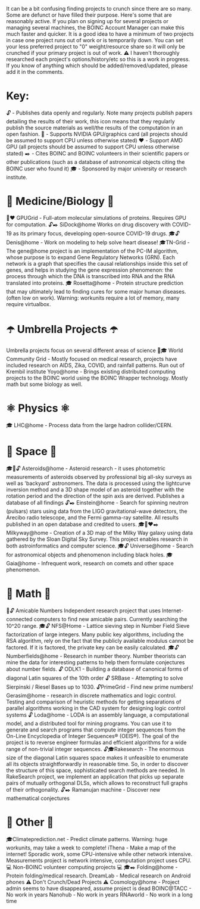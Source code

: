 It can be a bit confusing finding projects to crunch since there are so many. Some are defunct or have filled their purpose. Here's some that are reasonably active.
If you plan on signing up for several projects or managing several machines, the BOINC Account Manager can make this much faster and quicker. It is a good idea to have a minimum of two projects in case one project runs out of work or is temporarily down. You can set your less preferred project to "0" weight/resource share so it will only be crunched if your primary project is out of work.
⚠️ I haven't thoroughly researched each project's options/history/etc so this is a work in progress. If you know of anything which should be added/removed/updated, please add it in the comments.

# Key:
🔓 - Publishes data openly and regularly. Note many projects publish papers detailing the results of their work, this icon means that they regularly publish the source materials as well/the results of the computation in an open fashion.
💚 - Supports NVIDIA GPU/graphics card  (all projects should be assumed to support CPU unless otherwise stated)
❤️ - Support AMD GPU (all projects should be assumed to support CPU unless otherwise stated)
✒️ - Cites BOINC and BOINC volunteers in their scientific papers or other publications (such as a database of astronomical objects citing the BOINC user who found it)
🎓 - Sponsored by major university or research institute.

# 🧬 Medicine/Biology 🧬
💚❤️ GPUGrid - Full-atom molecular simulations of proteins. Requires GPU for computation.
️🔓✒️ SiDock@home Works on drug discovery with COVID-19 as its primary focus, developing open-source COVID-19 drugs.
🎓🔓Denis@home - Work on modeling to help solve heart disease!
🎓TN-Grid - The gene@home project is an implementation of the PC-IM algorithm, whose purpose is to expand Gene Regulatory Networks (GRN). Each network is a  graph that specifies the causal relationships inside this set of genes,  and helps in studying the gene expression phenomenon: the process  through which the DNA is transcribed into RNA and the RNA translated into proteins.
🎓 Rosetta@home - Protein structure prediction that may ultimately lead to finding cures for some major human diseases. (often low on work). Warning: workunits require a lot of memory, many require virtualbox.

# ☂️ Umbrella Projects ☂️
Umbrella projects focus on several different areas of science
💚🎓 World Community Grid - Mostly focused on medical research, projects have included research on AIDS, Zika, COVID, and rainfall patterns. Run out of Krembil institute
Yoyo@home - Brings existing distributed computing projects to the BOINC world using the BOINC Wrapper technology. Mostly math but some biology as well.

# ⚛️ Physics ⚛️
🎓 LHC@home - Process data from the large hadron collider/CERN.

# 🔭 Space 🔭
🎓💚🔓 Asteroids@home - Asteroid research - it uses photometric measurements of asteroids observed by professional big all-sky surveys as well as 'backyard'  astronomers. The data is processed using the lightcurve inversion method and a 3D shape model of an asteroid together with the rotation period  and the direction of the spin axis are derived. Publishes a database of all findings
🔓✒️ Einstein@home - Search for spinning neutron (pulsars) stars using data from the LIGO  gravitational-wave detectors, the Arecibo radio telescope, and the Fermi  gamma-ray satellite. All results published in an open database and credited to users.
🎓💚❤️✒️ Milkyway@home -  Creation of a 3D map of the Milky Way galaxy using data gathered by the  Sloan Digital Sky Survey. This project enables research in both astroinformatics and computer science.
🎓🔓 Universe@home - Search for astronomical objects and phenomenon including black holes.
🎓Gaia@home - Infrequent work, research on comets and other space phenomenon.

# 🔣 Math 🔣
💚🔓 Amicable Numbers  Independent research project that uses  Internet-connected computers to find new amicable pairs. Currently searching the 10^20 range.
🎓🔓 NFS@Home - Lattice sieving step in Number Field Sieve factorization of large  integers. Many public key algorithms, including the RSA algorithm, rely  on the fact that the publicly available modulus cannot be factored. If  it is factored, the private key can be easily calculated.
🎓🔓 Numberfields@home - Research in number theory. Number theorists can mine the data for  interesting patterns to help them formulate conjectures about number  fields.
🔓 ODLK1 - Building a database of canonical forms of diagonal Latin squares of the 10th order
🔓 SRBase - Attempting to solve Sierpinski / Riesel Bases up to 1030.
🔓PrimeGrid - Find new prime numbers!
Gerasim@home - research in discrete mathematics and logic control. Testing and comparison of heuristic methods for getting separations of  parallel algorithms working in the CAD system for designing logic control systems
🔓 Loda@home - LODA is an assembly language, a computational model, and a distributed  tool for mining programs. You can use it to generate and search programs  that compute integer sequences from the On-Line Encyclopedia of Integer Sequences®  (OEIS®). The goal of the project is to reverse engineer formulas and  efficient algorithms for a wide range of non-trivial integer sequences.
🔓🎓Rakesearch - The enormous size of the diagonal Latin squares space makes it  unfeasible to enumerate all its objects straightforwardly in reasonable  time. So, in order to discover the structure of this space,   sophisticated search methods are needed. In RakeSearch project, we  implement an application that picks up separate pairs of mutually  orthogonal DLSs, which allows to reconstruct full graphs of their  orthogonality.
🔓✒️ Ramanujan machine - Discover new mathematical conjectures

# 🧮 Other 🧮
🎓Climateprediction.net - Predict climate patterns. Warning: huge workunits, may take a week to complete!
iThena - Make a map of the internet! Sporadic work, some CPU-intensive while other network intensive. Measurements project is network intensive, computation project uses CPU.
💻 Non-BOINC volunteer computing projects 💻
🎓✒️ Folding@home - Protein folding/medical research.
DreamLab - Medical research on Android phones
⚠️ Don't Crunch/Dead Projects ⚠️
Cosmology@home - Project admin seems to have disappeared, assume project is dead
BOINC@TACC - No work in years
Nanohub - No work in years
RNAworld - No work in a long time
